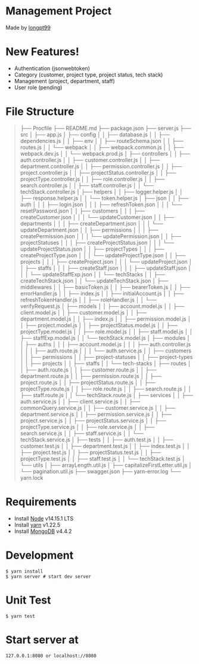 # Management Project

Made by [longpt99](https://github.com/longpt99)

# New Features!

- Authentication (jsonwebtoken)
- Category (customer, project type, project status, tech stack)
- Management (project, department, staff)
- User role (pending)

# File Structure

> ├── Procfile
> ├── README.md
> ├── package.json
> ├── server.js
> ├── src
> │ ├── app.js
> │ ├── config
> │ │ ├── database.js
> │ │ ├── dependencies.js
> │ │ ├── env
> │ │ ├── routeSchema.json
> │ │ ├── routes.js
> │ │ └── webpack
> │ │ ├── webpack.common.js
> │ │ ├── webpack.dev.js
> │ │ └── webpack.prod.js
> │ ├── controllers
> │ │ ├── auth.controller.js
> │ │ ├── customer.controller.js
> │ │ ├── department.controller.js
> │ │ ├── permission.controller.js
> │ │ ├── project.controller.js
> │ │ ├── projectStatus.controller.js
> │ │ ├── projectType.controller.js
> │ │ ├── role.controller.js
> │ │ ├── search.controller.js
> │ │ ├── staff.controller.js
> │ │ └── techStack.controller.js
> │ ├── helpers
> │ │ ├── logger.helper.js
> │ │ ├── response.helper.js
> │ │ └── token.helper.js
> │ ├── json
> │ │ ├── auth
> │ │ │ ├── login.json
> │ │ │ ├── refreshToken.json
> │ │ │ └── resetPassword.json
> │ │ ├── customers
> │ │ │ ├── createCustomer.json
> │ │ │ └── updateCustomer.json
> │ │ ├── departments
> │ │ │ ├── createDepartment.json
> │ │ │ └── updateDepartment.json
> │ │ ├── permissions
> │ │ │ ├── createPermission.json
> │ │ │ └── updatePermission.json
> │ │ ├── projectStatuses
> │ │ │ ├── createProjectStatus.json
> │ │ │ └── updateProjectStatus.json
> │ │ ├── projectTypes
> │ │ │ ├── createProjectType.json
> │ │ │ └── updateProjectType.json
> │ │ ├── projects
> │ │ │ ├── createProject.json
> │ │ │ └── updateProject.json
> │ │ ├── staffs
> │ │ │ ├── createStaff.json
> │ │ │ ├── updateStaff.json
> │ │ │ └── updateStaffExp.json
> │ │ └── techStacks
> │ │ ├── createTechStack.json
> │ │ └── updateTechStack.json
> │ ├── middlewares
> │ │ ├── basicToken.js
> │ │ ├── bearerToken.js
> │ │ ├── errorHandler.js
> │ │ ├── index.js
> │ │ ├── initialAccount.js
> │ │ ├── refreshTokenHandler.js
> │ │ ├── roleHandler.js
> │ │ └── verifyRequest.js
> │ ├── models
> │ │ ├── account.model.js
> │ │ ├── client.model.js
> │ │ ├── customer.model.js
> │ │ ├── department.model.js
> │ │ ├── index.js
> │ │ ├── permission.model.js
> │ │ ├── project.model.js
> │ │ ├── projectStatus.model.js
> │ │ ├── projectType.model.js
> │ │ ├── role.model.js
> │ │ ├── staff.model.js
> │ │ ├── staffExp.model.js
> │ │ └── techStack.model.js
> │ ├── modules
> │ │ ├── auths
> │ │ │ ├── account.model.js
> │ │ │ ├── auth.controller.js
> │ │ │ ├── auth.route.js
> │ │ │ └── auth.service.js
> │ │ ├── customers
> │ │ ├── permissions
> │ │ ├── project-statuses
> │ │ ├── project-types
> │ │ ├── projects
> │ │ ├── staffs
> │ │ └── tech-stacks
> │ ├── routes
> │ │ ├── auth.route.js
> │ │ ├── customer.route.js
> │ │ ├── department.route.js
> │ │ ├── permission.route.js
> │ │ ├── project.route.js
> │ │ ├── projectStatus.route.js
> │ │ ├── projectType.route.js
> │ │ ├── role.route.js
> │ │ ├── search.route.js
> │ │ ├── staff.route.js
> │ │ └── techStack.route.js
> │ ├── services
> │ │ ├── auth.service.js
> │ │ ├── client.service.js
> │ │ ├── commonQuery.service.js
> │ │ ├── customer.service.js
> │ │ ├── department.service.js
> │ │ ├── permission.service.js
> │ │ ├── project.service.js
> │ │ ├── projectStatus.service.js
> │ │ ├── projectType.service.js
> │ │ ├── role.service.js
> │ │ ├── search.service.js
> │ │ ├── staff.service.js
> │ │ └── techStack.service.js
> │ ├── tests
> │ │ ├── auth.test.js
> │ │ ├── customer.test.js
> │ │ ├── department.test.js
> │ │ ├── index.test.js
> │ │ ├── project.test.js
> │ │ ├── projectStatus.test.js
> │ │ ├── projectType.test.js
> │ │ ├── staff.test.js
> │ │ └── techStack.test.js
> │ └── utils
> │ ├── arrayLength.util.js
> │ ├── capitalizeFirstLetter.util.js
> │ └── pagination.util.js
> ├── swagger.json
> ├── yarn-error.log
> └── yarn.lock

# Requirements

- Install [Node](https://nodejs.org/en/download) v14.15.1 LTS
- Install [yarn](https://yarnpkg.com/getting-started) v1.22.5
- Install [MongoDB](https://firebase.google.com/docs/cli/) v4.4.2

# Development

```
$ yarn install
$ yarn server # start dev server
```

# Unit Test

```
$ yarn test
```

# Start server at

```
127.0.0.1:8080 or localhost://8080
```
